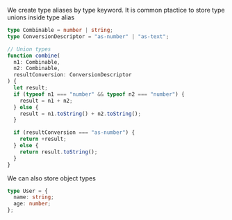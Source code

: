 We create type aliases by type keyword.
It is common ptactice to store type unions inside type alias

```typescript
type Combinable = number | string;
type ConversionDescriptor = "as-number" | "as-text";

// Union types
function combine(
  n1: Combinable,
  n2: Combinable,
  resultConversion: ConversionDescriptor
) {
  let result;
  if (typeof n1 === "number" && typeof n2 === "number") {
    result = n1 + n2;
  } else {
    result = n1.toString() + n2.toString();
  }

  if (resultConversion === "as-number") {
    return +result;
  } else {
    return result.toString();
  }
}
```

We can also store object types

```typescript
type User = {
  name: string;
  age: number;
};
```
